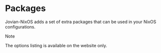 # Packages

Jovian-NixOS adds a set of extra packages that can be used in your NixOS configurations.

<div class="for-github -unneeded">

> [!NOTE]  
> The options listing is available on the website only.

</div>
